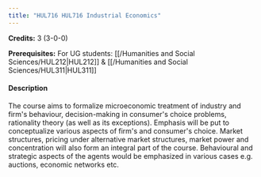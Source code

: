```yaml
---
title: "HUL716 HUL716 Industrial Economics"
---
```

**Credits:** 3 (3-0-0)

**Prerequisites:** For UG students: [[/Humanities and Social Sciences/HUL212|HUL212]] & [[/Humanities and Social Sciences/HUL311|HUL311]]

#### Description
The course aims to formalize microeconomic treatment of industry and firm's behaviour, decision-making in consumer's choice problems, rationality theory (as well as its exceptions). Emphasis will be put to conceptualize various aspects of firm's and consumer's choice. Market structures, pricing under alternative market structures, market power and concentration will also form an integral part of the course. Behavioural and strategic aspects of the agents would be emphasized in various cases e.g. auctions, economic networks etc.